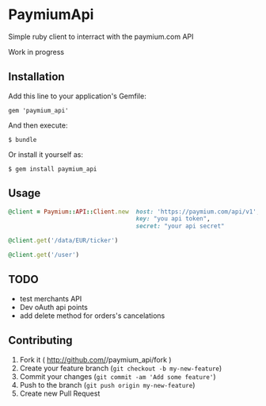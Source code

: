 # PaymiumApi

Simple ruby client to interract with the paymium.com API

Work in progress

## Installation

Add this line to your application's Gemfile:

    gem 'paymium_api'

And then execute:

    $ bundle

Or install it yourself as:

    $ gem install paymium_api

## Usage

```ruby
@client = Paymium::API::Client.new  host: 'https://paymium.com/api/v1', 
                                    key: "you api token", 
                                    secret: "your api secret"

@client.get('/data/EUR/ticker')

@client.get('/user')
````

## TODO
- test merchants API
- Dev oAuth api points
- add delete method for orders's cancelations

## Contributing

1. Fork it ( http://github.com/<my-github-username>/paymium_api/fork )
2. Create your feature branch (`git checkout -b my-new-feature`)
3. Commit your changes (`git commit -am 'Add some feature'`)
4. Push to the branch (`git push origin my-new-feature`)
5. Create new Pull Request
